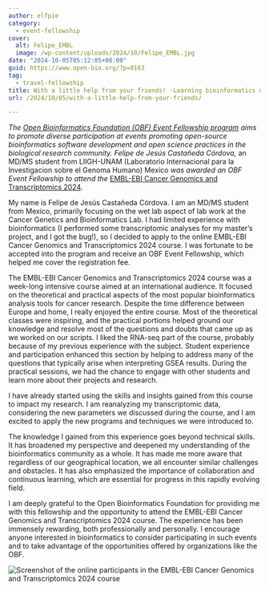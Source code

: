 ```yaml
---
author: elfpie
category:
  - event-fellowship
cover:
  alt: Felipe_EMBL
  image: /wp-content/uploads/2024/10/Felipe_EMBL.jpg
date: "2024-10-05T05:12:05+00:00"
guid: https://www.open-bio.org/?p=8163
tag:
  - travel-fellowship
title: With a little help from your friends! -Learning bioinformatics online.
url: /2024/10/05/with-a-little-help-from-your-friends/

---
```

_The_ [_Open Bioinformatics Foundation (OBF) Event Fellowship program_](/travel-awards) _aims to promote diverse participation at events promoting open-source bioinformatics software development and open science practices in the biological research community. Felipe de Jesús Castañeda Córdova,_ an MD/MS student from LIIGH-UNAM (Laboratorio Internacional para la Investigacion sobre el Genoma Humano) Mexico _was awarded an OBF Event Fellowship to attend_ _the_ [EMBL-EBI Cancer Genomics and Transcriptomics 2024](https://www.ebi.ac.uk/training/events/cancer-genomics-and-transcriptomics/).

My name is Felipe de Jesús Castañeda Córdova. I am an MD/MS student from Mexico, primarily focusing on the wet lab aspect of lab work at the Cancer Genetics and Bioinformatics Lab. I had limited experience with bioinformatics (I performed some transcriptomic analyses for my master’s project, and I got the bug!), so I decided to apply to the online EMBL-EBI Cancer Genomics and Transcriptomics 2024 course. I was fortunate to be accepted into the program and receive an OBF Event Fellowship, which helped me cover the registration fee.

The EMBL-EBI Cancer Genomics and Transcriptomics 2024 course was a week-long intensive course aimed at an international audience. It focused on the theoretical and practical aspects of the most popular bioinformatics analysis tools for cancer research. Despite the time difference between Europe and home, I really enjoyed the entire course. Most of the theoretical classes were inspiring, and the practical portions helped ground our knowledge and resolve most of the questions and doubts that came up as we worked on our scripts. I liked the RNA-seq part of the course, probably because of my previous experience with the subject. Student experience and participation enhanced this section by helping to address many of the questions that typically arise when interpreting GSEA results. During the practical sessions, we had the chance to engage with other students and learn more about their projects and research.

I have already started using the skills and insights gained from this course to impact my research. I am reanalyzing my transcriptomic data, considering the new parameters we discussed during the course, and I am excited to apply the new programs and techniques we were introduced to.

The knowledge I gained from this experience goes beyond technical skills. It has broadened my perspective and deepened my understanding of the bioinformatics community as a whole. It has made me more aware that regardless of our geographical location, we all encounter similar challenges and obstacles. It has also emphasized the importance of collaboration and continuous learning, which are essential for progress in this rapidly evolving field.

I am deeply grateful to the Open Bioinformatics Foundation for providing me with this fellowship and the opportunity to attend the EMBL-EBI Cancer Genomics and Transcriptomics 2024 course. The experience has been immensely rewarding, both professionally and personally. I encourage anyone interested in bioinformatics to consider participating in such events and to take advantage of the opportunities offered by organizations like the OBF.

![Screenshot of the online participants in the EMBL-EBI Cancer Genomics and Transcriptomics 2024 course](wp-content/uploads/2024/10/Felipe_EMBL.jpg)
